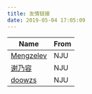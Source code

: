 ```yaml
---
title: 友情链接
date: 2019-05-04 17:05:09
---
```

Name| From
-|-|
[Mengzelev](https://mengzelev.github.io/)|NJU
[谢乃容](https://jbesu.com)|NJU
[doowzs](https://doowzs.com)|NJU